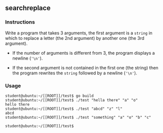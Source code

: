 ## searchreplace

### Instructions

Write a program that takes 3 arguments, the first argument is a `string` in which to replace a letter (the 2nd argument) by another one (the 3rd argument).

-   If the number of arguments is different from 3, the program displays a newline (`'\n'`).

-   If the second argument is not contained in the first one (the string) then the program rewrites the `string` followed by a newline (`'\n'`).

### Usage

```console
student@ubuntu:~/[[ROOT]]/test$ go build
student@ubuntu:~/[[ROOT]]/test$ ./test "hella there" "a" "o"
hello there
student@ubuntu:~/[[ROOT]]/test$ ./test "abcd" "z" "l"
abcd
student@ubuntu:~/[[ROOT]]/test$ ./test "something" "a" "o" "b" "c"

student@ubuntu:~/[[ROOT]]/test$
```

